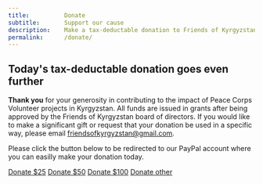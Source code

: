 ```yaml
---
title: 			Donate
subtitle: 		Support our cause
description: 	Make a tax-deductable donation to Friends of Kyrgyzstan
permalink:		/donate/
---
```


## Today's tax-deductable donation goes even further

**Thank you** for your generosity in contributing to the impact of Peace Corps Volunteer projects in Kyrgyzstan. All funds are issued in grants after being approved by the Friends of Kyrgyzstan board of directors. If you would like to make a significant gift or request that your donation be used in a specific way, please email friendsofkyrgyzstan@gmail.com. 

Please click the button below to be redirected to our PayPal account where you can easilly make your donation today.

<a class="btn btn-primary mr-3 mb-2" href="https://www.paypal.me/friendsofkyrgyzstan/25" target="_blank" role="button">Donate $25</a> 
<a class="btn btn-primary mr-3 mb-2" href="https://www.paypal.me/friendsofkyrgyzstan/50" target="_blank" role="button">Donate $50</a> 
<a class="btn btn-primary mr-3 mb-2" href="https://www.paypal.me/friendsofkyrgyzstan/100" target="_blank" role="button">Donate $100</a> 
<a class="btn btn-primary mr-3 mb-2" href="https://www.paypal.me/friendsofkyrgyzstan" target="_blank" role="button">Donate other</a>
